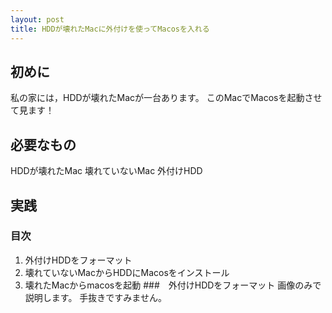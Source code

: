 ```yaml
---
layout: post
title: HDDが壊れたMacに外付けを使ってMacosを入れる
---
```

## 初めに
私の家には，HDDが壊れたMacが一台あります。
このMacでMacosを起動させて見ます！
## 必要なもの
HDDが壊れたMac
壊れていないMac
外付けHDD
## 実践
### 目次
1. 外付けHDDをフォーマット
2. 壊れていないMacからHDDにMacosをインストール
3. 壊れたMacからmacosを起動
###　外付けHDDをフォーマット
画像のみで説明します。
手抜きですみません。
